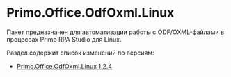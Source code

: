 # Primo.Office.OdfOxml.Linux

Пакет предназначен для автоматизации работы с ODF/OXML-файлами в процессах Primo RPA Studio для Linux. 

Раздел содержит список изменений по версиям:
* [Primo.Office.OdfOxml.Linux 1.2.4](https://docs.primo-rpa.ru/primo-rpa/release-notes/packages/linux/office-odfoxml/office-odfoxml-linux-1.2.4)
